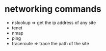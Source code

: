 # networking commands 
- nslookup => get the ip address of any site
- tenet
- nmap
- ping
- traceroute => trace the path of the site

